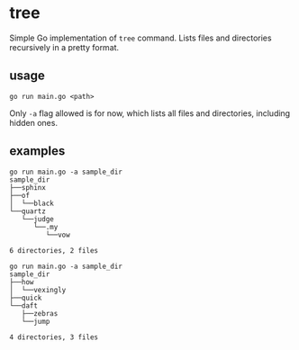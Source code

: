 # tree

Simple Go implementation of `tree` command. Lists files and directories recursively in a
pretty format.

## usage

`go run main.go <path>`

Only `-a` flag allowed is for now, which lists all files and directories, including hidden
ones.

## examples

```shell
go run main.go -a sample_dir
sample_dir
├──sphinx
├──of
│  └──black
└──quartz
   └──judge
      └──.my
         └──vow

6 directories, 2 files
```

```shell
go run main.go -a sample_dir
sample_dir
├──how
│  └──vexingly
├──quick
└──daft
   ├──zebras
   └──jump

4 directories, 3 files
```
